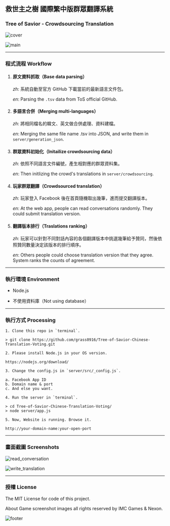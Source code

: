 ## 救世主之樹 國際繁中版群眾翻譯系統

### Tree of Savior - Crowdsourcing Translation

![cover](readme/cover.png)

![main](readme/1.png)

---

### 程式流程 Workflow

1. #### 原文資料抓取（Base data parsing）

    *zh*: 系統自動至官方 GitHub 下載當前的最新語言文件包。

    *en*: Parsing the `.tsv` data from ToS official GitHub.
2. #### 多語言合併（Merging multi-languages）

    *zh*: 將相同檔名的韓文、英文做合併處理、資料建檔。

    *en*: Merging the same file name .tsv into JSON, and write them in `server/generation_json`.
3. #### 群眾資料初始化（Initailize crowdsourcing data）

    *zh*: 依照不同語言文件編號，產生相對應的群眾資料集。

    *en*: Then initlizing the crowd's translations in `server/crowdsourcing`.
4. #### 玩家群眾翻譯（Crowdsourced translation）

    *zh*: 玩家登入 Facebook 後在首頁隨機取出幾筆，進而提交翻譯版本。

    *en*: At the web app, people can read conversations randomly. They could submit translation version.
5. #### 翻譯版本排行（Traslations ranking）
    *zh*: 玩家可以針對不同對話內容的各個翻譯版本中挑選幾筆給予贊同，然後依照贊同數量決定該版本的排行順序。

    *en*: Others people could choose translation version that they agree. System ranks the counts of agreement.

---

### 執行環境 Environment

* Node.js

* 不使用資料庫（Not using database）

---

### 執行方式 Processing


```
1. Clone this repo in `terminal`.

> git clone https://github.com/grass0916/Tree-of-Savior-Chinese-Translation-Voting.git

```

```
2. Please install Node.js in your OS version.

https://nodejs.org/download/
```

```
3. Change the config.js in `server/src/_config.js`.

a. Facebook App ID
b. Domain name & port
c. And else you want.
```

```
4. Run the server in `terminal`.

> cd Tree-of-Savior-Chinese-Translation-Voting/
> node server/app.js
```

```
5. Now, Website is running. Browse it.

http://your-domain-name:your-open-port
```

---

### 畫面截圖 Screenshots

![read_conversation](readme/2.png)

![write_translation](readme/3.png)

---

### 授權 License

The MIT License for code of this project.

About Game screenshot images all rights reserved by IMC Games & Nexon.


![footer](readme/4.png)